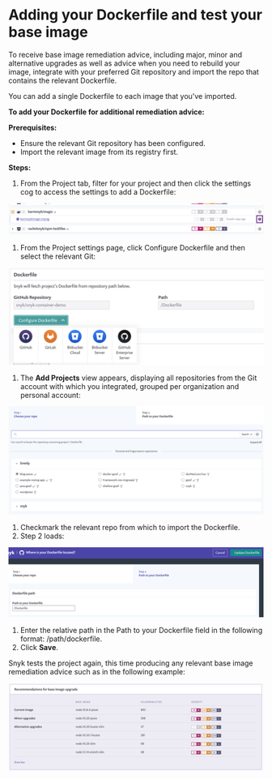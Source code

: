 # Adding your Dockerfile and test your base image

To receive base image remediation advice, including major, minor and alternative upgrades as well as advice when you need to rebuild your image, integrate with your preferred Git repository and import the repo that contains the relevant Dockerfile.

You can add a single Dockerfile to each image that you've imported.

**To add your Dockerfile for additional remediation advice:**

**Prerequisites:**

* Ensure the relevant Git repository has been configured.
* Import the relevant image from its registry first.

**Steps:**

1. From the Project tab, filter for your project and then click the settings cog to access the settings to add a Dockerfile:

![](../../.gitbook/assets/image%20%2837%29.png)
1. From the Project settings page, click Configure Dockerfile and then select the relevant Git:

![mceclip0.png](../../.gitbook/assets/mceclip0-7-.png)
1. The **Add Projects** view appears, displaying all repositories from the Git account with which you integrated, grouped per organization and personal account:  

![](../../.gitbook/assets/image%20%2841%29.png)
1. Checkmark the relevant repo from which to import the Dockerfile.
2. Step 2 loads:  

![](../../.gitbook/assets/image%20%2845%29.png)
1. Enter the relative path in the Path to your Dockerfile field in the following format: /path/dockerfile.
2. Click **Save**.

Snyk tests the project again, this time producing any relevant base image remediation advice such as in the following example:

![](../../.gitbook/assets/mceclip1-2-.png)

